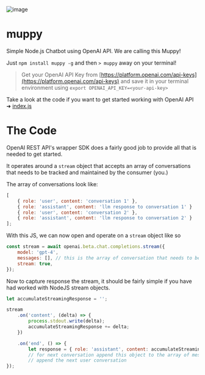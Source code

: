 ![image](https://github.com/shamasis/muppy/assets/232373/44671224-0704-4ca4-8346-a21aca45f846)

# muppy

Simple Node.js Chatbot using OpenAI API. We are calling this Muppy!

Just `npm install muppy -g` and then `> muppy` away on your terminal!

> Get your OpenAI API Key from 
> [https://platform.openai.com/api-keys](https://platform.openai.com/api-keys)
> and save it in your terminal environment using `export OPENAI_API_KEY=<your-api-key>`

Take a look at the code if you want to get started working with OpenAI API
➜ [index.js](index.js)

# The Code

OpenAI REST API's wrapper SDK does a fairly good job to provide all that is needed
to get started.

It operates around a `stream` object that accepts an array of conversations that
needs to be tracked and maintained by the consumer (you.)

The array of conversations look like:

```js
[
    { role: 'user', content: 'conversation 1' },
    { role: 'assistant', content: 'llm response to conversation 1' }
    { role: 'user', content: 'conversation 2' },
    { role: 'assistant', content: 'llm response to conversation 2' }
];
```

With this JS, we can now open and operate on a `stream` object like so

```js
const stream = await openai.beta.chat.completions.stream({
    model: 'gpt-4',
    messages: [], // this is the array of conversation that needs to be resent every time
    stream: true,
});
```

Now to capture response the stream, it should be fairly simple if you have had worked
with NodeJS stream objects.

```js
let accumulateStreamingResponse = '';

stream
    .on('content', (delta) => {
        process.stdout.write(delta);
        accumulateStreamingResponse += delta;
    })

    .on('end', () => {
        let response = { role: 'assistant', content: accumulateStreamingResponse };
        // for next conversation append this object to the array of message and then
        // append the next user conversation
});
```